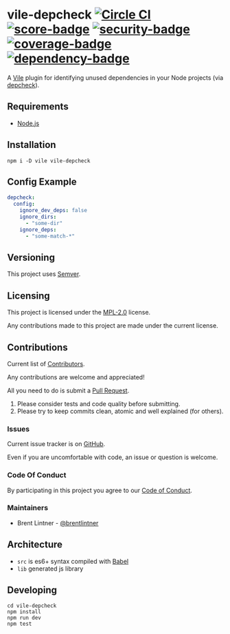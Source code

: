 # vile-depcheck [![Circle CI](https://circleci.com/gh/forthright/vile-depcheck.svg?style=shield&circle-token=af9b51dea76f191842f14db93644dc2d20cb2971)](https://circleci.com/gh/forthright/vile-depcheck) [![score-badge](https://vile.io/api/v0/projects/vile-depcheck/badges/score?token=USryyHar5xQs7cBjNUdZ)](https://vile.io/~brentlintner/vile-depcheck) [![security-badge](https://vile.io/api/v0/projects/vile-depcheck/badges/security?token=USryyHar5xQs7cBjNUdZ)](https://vile.io/~brentlintner/vile-depcheck) [![coverage-badge](https://vile.io/api/v0/projects/vile-depcheck/badges/coverage?token=USryyHar5xQs7cBjNUdZ)](https://vile.io/~brentlintner/vile-depcheck) [![dependency-badge](https://vile.io/api/v0/projects/vile-depcheck/badges/dependency?token=USryyHar5xQs7cBjNUdZ)](https://vile.io/~brentlintner/vile-depcheck)

A [Vile](https://vile.io) plugin for identifying unused dependencies in your Node projects (via [depcheck](https://www.npmjs.com/package/depcheck)).

## Requirements

- [Node.js](http://nodejs.org)

## Installation

    npm i -D vile vile-depcheck

## Config Example

```yaml
depcheck:
  config:
    ignore_dev_deps: false
    ignore_dirs:
      - "some-dir"
    ignore_deps:
      - "some-match-*"
```

## Versioning

This project uses [Semver](http://semver.org).

## Licensing

This project is licensed under the [MPL-2.0](LICENSE) license.

Any contributions made to this project are made under the current license.

## Contributions

Current list of [Contributors](https://github.com/forthright/vile-depcheck/graphs/contributors).

Any contributions are welcome and appreciated!

All you need to do is submit a [Pull Request](https://github.com/forthright/vile-depcheck/pulls).

1. Please consider tests and code quality before submitting.
2. Please try to keep commits clean, atomic and well explained (for others).

### Issues

Current issue tracker is on [GitHub](https://github.com/forthright/vile-depcheck/issues).

Even if you are uncomfortable with code, an issue or question is welcome.

### Code Of Conduct

By participating in this project you agree to our [Code of Conduct](CODE_OF_CONDUCT.md).

### Maintainers

- Brent Lintner - [@brentlintner](http://github.com/brentlintner)

## Architecture

- `src` is es6+ syntax compiled with [Babel](https://babeljs.io)
- `lib` generated js library

## Developing

    cd vile-depcheck
    npm install
    npm run dev
    npm test
